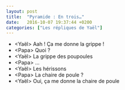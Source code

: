 ```yaml
---
layout: post
title:  "Pyramide : En trois…"
date:   2016-10-07 19:37:44 +0200
categories: ["Les répliques de Yaël"]
---
```


-   \<Yaël\> Aah ! Ça me donne la grippe !
-   \<Papa\> Quoi ?
-   \<Yaël\> La grippe des poupoules
-   \<Papa\> …
-   \<Yaël\> Les hérissons
-   \<Papa\> La chaire de poule ?
-   \<Yaël\> Oui, ça me donne la chaire de poule
